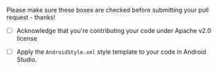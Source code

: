 Please make sure these boxes are checked before submitting your pull request - thanks!

- [ ] Acknowledge that you're contributing your code under Apache v2.0 license

- [ ] Apply the `AndroidStyle.xml` style template to your code in Android Studio.